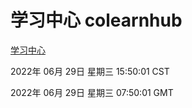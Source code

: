 # 学习中心 colearnhub
[学习中心](http://219.139.196.158:56308/colearnhub/)

2022年 06月 29日 星期三 15:50:01 CST

2022年 06月 29日 星期三 07:50:01 GMT
